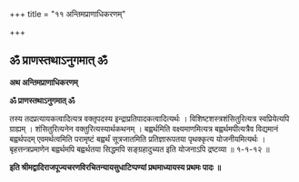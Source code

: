 +++
title = "११ अन्तिमप्राणाधिकरणम्"

+++


## ॐ प्राणस्तथाऽनुगमात् ॐ

**अथ अन्तिमप्राणाधिकरणम्**

**ॐ प्राणस्तथाऽनुगमात् ॐ**

तस्य तदप्रत्यायकत्वादित्यत्र वक्तृपदस्य इन्द्राप्रतिपादकत्वादित्यर्थः । विशिष्टशस्त्रशंसितुरित्यत्र स्वप्रियेत्यपि ग्राह्यम् । शंसितुरित्यनेन वक्तुरित्यस्यार्थकथनम् । बह्वर्थमिति वक्ष्यमाणमित्यत्र बह्वर्थमपीत्यत्रैव विद्यमानं बह्वर्थपदम् एवमर्थत्वमिति परामृष्टं बह्वर्थं सूत्रजातमिति प्रतिज्ञारूपतया पृथक्कृत्य योजनीयमित्यर्थः । बृहत्तन्त्रप्रमाणेन बह्वर्थमपि बह्वर्थतया सिद्धमपि सङ्ग्रहादुच्यत इति योजनाऽपि द्रष्टव्या ॥ १-१-१२ ॥

**इति श्रीमद्वादिराजपूज्यचरणविरचितन्यायसुधाटिप्पण्यां प्रथमाध्यायस्य प्रथमः पादः ॥**

